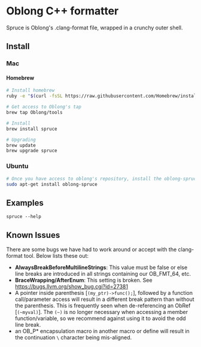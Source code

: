 Oblong C++ formatter
====================

Spruce is Oblong's .clang-format file, wrapped in a crunchy outer shell.

## Install

### Mac

#### Homebrew
```bash
# Install homebrew
ruby -e "$(curl -fsSL https://raw.githubusercontent.com/Homebrew/install/master/install)"

# Get access to Oblong's tap
brew tap Oblong/tools

# Install
brew install spruce

# Upgrading
brew update
brew upgrade spruce
```

### Ubuntu
```bash
# Once you have access to oblong's repository, install the oblong-spruce package, e.g.
sudo apt-get install oblong-spruce
```

## Examples

    spruce --help

## Known Issues

There are some bugs we have had to work around or accept with the clang-format
tool. Below lists these out:

- **AlwaysBreakBeforeMultilineStrings**: This value must be false or else line
  breaks are introduced in all strings containing our OB_FMT_64, etc.
- **BraceWrapping/AfterEnum**: This setting is broken. See https://bugs.llvm.org/show_bug.cgi?id=27381
- A pointer inside parenthesis [`(my_ptr)->func();`], followed by a function
  call/parameter access will result in a different break pattern than without
  the parenthesis. This is frequently seen when de-referencing an
  ObRef [`(~myval)`]. The `(~)` is no longer necessary when accessing a member
  function/variable, so we recommend against using it to avoid the odd line
  break.
- an OB_P* encapsulation macro in another macro or define will result in the
  continuation `\` character being mis-aligned.
